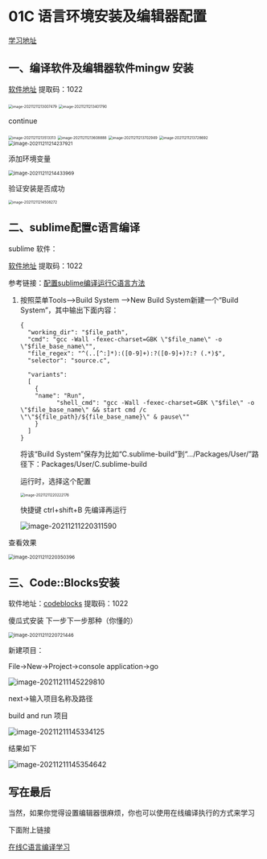 # 01C 语言环境安装及编辑器配置

[学习地址](https://www.bilibili.com/video/BV1Wt41127xf?p=7&spm_id_from=pageDriver)

## 一、编译软件及编辑器软件mingw 安装 

[软件地址](https://pan.baidu.com/s/12cFDhHOCf9FSFW0rLOUXBA)   提取码：1022 

<img src="../../oracle/assets/image-20211211213007479.png" alt="image-20211211213007479" style="zoom:50%;" />

<img src="../../oracle/assets/image-20211211213401790.png" alt="image-20211211213401790" style="zoom:50%;" />

continue

<img src="../assets/image-20211211213513313.png" alt="image-20211211213513313" style="zoom:50%;" />

<img src="../assets/image-20211211213608888.png" alt="image-20211211213608888" style="zoom:50%;" />

<img src="../assets/image-20211211213702949.png" alt="image-20211211213702949" style="zoom:50%;" />

<img src="../assets/image-20211211213728692.png" alt="image-20211211213728692" style="zoom:50%;" />

<img src="../assets/image-20211211214237921.png" alt="image-20211211214237921" style="zoom:67%;" />

添加环境变量

<img src="../assets/image-20211211214433969.png" alt="image-20211211214433969" style="zoom:67%;" />

验证安装是否成功

<img src="../assets/image-20211211214508272.png" alt="image-20211211214508272" style="zoom:50%;" />





## 二、sublime配置c语言编译

sublime 软件：

[软件地址](https://pan.baidu.com/s/1qa9Ux0NA67_Qhaz88kfG_Q)     提取码：1022 

参考链接：[配置sublime编译运行C语言方法](https://hwdong.net/2017/10/30/sublime%E9%85%8D%E7%BD%AEMinGW%E6%90%AD%E5%BB%BAC%E7%BC%96%E7%A8%8B%E7%8E%AF%E5%A2%83/)

1. 按照菜单Tools——>Build System ——>New Build System新建一个“Build System”，其中输出下面内容：

   ```
   {
     "working_dir": "$file_path",
     "cmd": "gcc -Wall -fexec-charset=GBK \"$file_name\" -o \"$file_base_name\"",
     "file_regex": "^(..[^:]*):([0-9]+):?([0-9]+)?:? (.*)$",
     "selector": "source.c",
    
     "variants": 
     [
       { 
       "name": "Run",
             "shell_cmd": "gcc -Wall -fexec-charset=GBK \"$file\" -o \"$file_base_name\" && start cmd /c \"\"${file_path}/${file_base_name}\" & pause\""
       }
     ]
   }
   ```

   将该“Build System”保存为比如“C.sublime-build”到“…/Packages/User/”路径下：Packages/User/C.sublime-build

   运行时，选择这个配置

   <img src="../assets/image-20211211220222176.png" alt="image-20211211220222176" style="zoom:50%;" />

   快捷键 ctrl+shift+B 先编译再运行

   ![image-20211211220311590](../assets/image-20211211220311590.png)

查看效果

<img src="../assets/image-20211211220350396.png" alt="image-20211211220350396" style="zoom:67%;" />

## 三、Code::Blocks安装

软件地址：[codeblocks](https://pan.baidu.com/s/18XPklJ4mTCegIS8oj4LSRQ)
提取码：1022 

傻瓜式安装 下一步下一步那种（你懂的）

<img src="../assets/image-20211211220721446.png" alt="image-20211211220721446" style="zoom:67%;" />

新建项目：

File->New->Project->console application->go

![image-20211211145229810](../assets/image-20211211145229810.png)

next->输入项目名称及路径

build and run 项目

![image-20211211145334125](../assets/image-20211211145334125.png)

结果如下

![image-20211211145354642](../assets/image-20211211145354642.png)



## 写在最后

当然，如果你觉得设置编辑器很麻烦，你也可以使用在线编译执行的方式来学习

下面附上链接

[在线C语言编译学习](https://www.onlinegdb.com/online_c_compiler)

